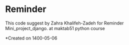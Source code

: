 # Reminder
This code suggest by Zahra Khalifeh-Zadeh for Reminder Mini_project_django. at maktab51 python course

*Created on 1400-05-06
